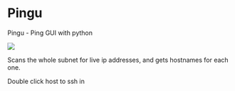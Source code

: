 # Pingu
Pingu - Ping GUI with python


![](https://i.imgur.com/bLjqWs7.png)

Scans the whole subnet for live ip addresses, and gets hostnames for each one.

Double click host to ssh in
